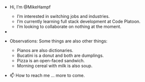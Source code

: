 - Hi, I’m @MikeHampf
  - I’m interested in switching jobs and industries.
  - I’m currently learning full stack development at Code Platoon.
  - I’m looking to collaborate on nothing at the moment.
- 
- Observations:  Some things are also other things:
  - Pianos are also dictionaries.
  - Bucatini is a donut and both are dumplings.
  - Pizza is an open-faced sandwich.
  - Morning cereal with milk is also soup.
     
- 📫 How to reach me ... more to come.

<!---
MikeHampf/MikeHampf is a ✨ special ✨ repository because its `README.md` (this file) appears on your GitHub profile.
You can click the Preview link to take a look at your changes.
--->

